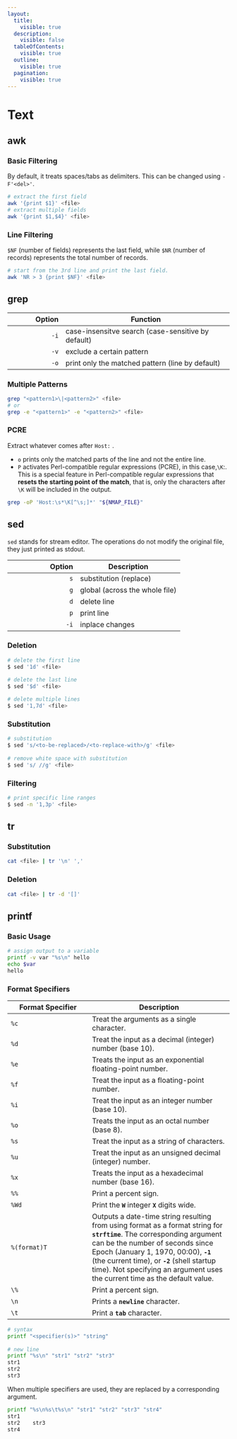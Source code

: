 ```yaml
---
layout:
  title:
    visible: true
  description:
    visible: false
  tableOfContents:
    visible: true
  outline:
    visible: true
  pagination:
    visible: true
---
```


# Text

## awk

### Basic Filtering

By default, it treats spaces/tabs as delimiters. This can be changed using `-F'<del>'`.&#x20;

```bash
# extract the first field
awk '{print $1}' <file>
# extract multiple fields
awk '{print $1,$4}' <file>
```

### Line Filtering

`$NF` (number of fields) represents the last field, while `$NR` (number of records) represents the total number of records.

```bash
# start from the 3rd line and print the last field.
awk 'NR > 3 {print $NF}' <file>
```

## grep

<table><thead><tr><th width="108" align="right">Option</th><th>Function</th></tr></thead><tbody><tr><td align="right"><code>-i</code></td><td>case-insensitve search (case-sensitive by default)</td></tr><tr><td align="right"><code>-v</code></td><td>exclude a certain pattern</td></tr><tr><td align="right"><code>-o</code></td><td>print only the matched pattern (line by default)</td></tr></tbody></table>

### Multiple Patterns

```bash
grep "<pattern1>\|<pattern2>" <file>
# or
grep -e "<pattern1>" -e "<pattern2>" <file>
```

### PCRE

Extract whatever comes after `Host:` .

* `o` prints only the matched parts of the line and not the entire line.
* `P` activates Perl-compatible regular expressions (PCRE), in this case,`\K`:. This is a special feature in Perl-compatible regular expressions that **resets the starting point of the match**, that is, only the characters after `\K` will be included in the output.

```bash
grep -oP 'Host:\s*\K[^\s;]*' "${NMAP_FILE}"
```

## sed

`sed` stands for stream editor. The operations do not modify the original file, they just printed as stdout.

<table><thead><tr><th width="141" align="right">Option</th><th>Description</th></tr></thead><tbody><tr><td align="right"><code>s</code></td><td>substitution (replace)</td></tr><tr><td align="right"><code>g</code></td><td>global (across the whole file)</td></tr><tr><td align="right"><code>d</code></td><td>delete line</td></tr><tr><td align="right"><code>p</code></td><td>print line</td></tr><tr><td align="right"><code>-i</code></td><td>inplace changes</td></tr></tbody></table>

### Deletion

```bash
# delete the first line
$ sed '1d' <file>
 
# delete the last line
$ sed '$d' <file>

# delete multiple lines
$ sed '1,7d' <file>
```

### Substitution

```bash
# substitution
$ sed 's/<to-be-replaced>/<to-replace-with>/g' <file>
 
# remove white space with substitution
$ sed 's/ //g' <file>
```

### Filtering

```bash
# print specific line ranges
$ sed -n '1,3p' <file>
```

## tr

### Substitution

```bash
cat <file> | tr '\n' ','
```

### Deletion

```bash
cat <file> | tr -d '[]'
```

## printf

### Basic Usage

```bash
# assign output to a variable
printf -v var "%s\n" hello
echo $var
hello
```

### Format Specifiers

<table><thead><tr><th width="168">Format Specifier</th><th>Description</th></tr></thead><tbody><tr><td><code>%c</code></td><td>Treat the arguments as a single character.</td></tr><tr><td><code>%d</code></td><td>Treat the input as a decimal (integer) number (base 10).</td></tr><tr><td><code>%e</code></td><td>Treats the input as an exponential floating-point number.</td></tr><tr><td><code>%f</code></td><td>Treat the input as a floating-point number.</td></tr><tr><td><code>%i</code></td><td>Treat the input as an integer number (base 10).</td></tr><tr><td><code>%o</code></td><td>Treats the input as an octal number (base 8).</td></tr><tr><td><code>%s</code></td><td>Treat the input as a string of characters.</td></tr><tr><td><code>%u</code></td><td>Treat the input as an unsigned decimal (integer) number.</td></tr><tr><td><code>%x</code></td><td>Treats the input as a hexadecimal number (base 16).</td></tr><tr><td><code>%%</code></td><td>Print a percent sign.</td></tr><tr><td><code>%Wd</code></td><td>Print the <strong><code>W</code></strong> integer <strong><code>X</code></strong> digits wide.</td></tr><tr><td><code>%(format)T</code></td><td>Outputs a date-time string resulting from using format as a format string for <strong><code>strftime</code></strong>. The corresponding argument can be the number of seconds since Epoch (January 1, 1970, 00:00), <strong><code>-1</code></strong> (the current time), or <strong><code>-2</code></strong> (shell startup time). Not specifying an argument uses the current time as the default value.</td></tr><tr><td><code>\%</code></td><td>Print a percent sign.</td></tr><tr><td><code>\n</code></td><td>Prints a <strong><code>newline</code></strong> character.</td></tr><tr><td><code>\t</code></td><td>Print a <strong><code>tab</code></strong> character.</td></tr></tbody></table>

```bash
# syntax
printf "<specifier(s)>" "string"
 
# new line
printf "%s\n" "str1" "str2" "str3"
str1
str2
str3
```

When multiple specifiers are used, they are replaced by a corresponding argument.

```bash
printf "%s\n%s\t%s\n" "str1" "str2" "str3" "str4"
str1
str2    str3
str4
```

